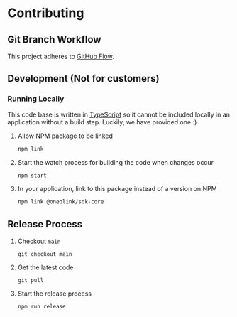 # Contributing

## Git Branch Workflow

This project adheres to [GitHub Flow](https://guides.github.com/introduction/flow/).

## Development (Not for customers)

### Running Locally

This code base is written in [TypeScript](https://www.typescriptlang.org/) so it cannot be included locally in an application without a build step. Luckily, we have provided one :)

1. Allow NPM package to be linked

   ```sh
   npm link
   ```

1. Start the watch process for building the code when changes occur

   ```sh
   npm start
   ```

1. In your application, link to this package instead of a version on NPM

   ```sh
   npm link @oneblink/sdk-core
   ```

## Release Process

1. Checkout `main`

   ```
   git checkout main
   ```

1. Get the latest code

   ```
   git pull
   ```

1. Start the release process

   ```
   npm run release
   ```
